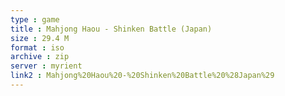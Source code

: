 ```yaml
---
type : game
title : Mahjong Haou - Shinken Battle (Japan)
size : 29.4 M
format : iso
archive : zip
server : myrient
link2 : Mahjong%20Haou%20-%20Shinken%20Battle%20%28Japan%29
---
```

